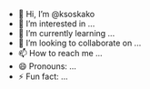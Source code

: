 - 👋 Hi, I’m @ksoskako
- 👀 I’m interested in ...
- 🌱 I’m currently learning ...
- 💞️ I’m looking to collaborate on ...
- 📫 How to reach me ...
- 😄 Pronouns: ...
- ⚡ Fun fact: ...

<!---
ksoskako/ksoskako is a ✨ special ✨ repository because its `README.md` (this file) appears on your GitHub profile.
You can click the Preview link to take a look at your changes.
--->
